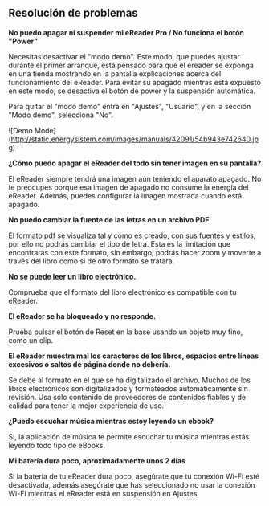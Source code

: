 ## Resolución de problemas

**No puedo apagar ni suspender mi eReader Pro / No funciona el botón "Power"**

Necesitas desactivar el "modo demo". Este modo, que puedes ajustar durante el primer arranque, está pensado para que el ereader se exponga en una tienda mostrando en la pantalla explicaciones acerca del funcionamiento del eReader. Para evitar su apagado mientras está expuesto en este modo, se desactiva el botón de power y la suspensión automática.

Para quitar el "modo demo" entra en "Ajustes", "Usuario", y en la sección "Modo demo", selecciona "No".

![Demo Mode] (http://static.energysistem.com/images/manuals/42091/54b943e742640.jpg)

**¿Cómo puedo apagar el eReader del todo sin tener imagen en su pantalla?**

El eReader siempre tendrá una imagen aún teniendo el aparato apagado. No te preocupes porque esa imagen de apagado no consume la energía del eReader. Además, puedes configurar la imagen mostrada cuando está apagado.

**No puedo cambiar la fuente de las letras en un archivo PDF.**

El formato pdf se visualiza tal y como es creado, con sus fuentes y estilos, por ello no podrás cambiar el tipo de letra. Esta es la limitación que encontrarás con este formato, sin embargo, podrás hacer zoom y moverte a través del libro como si de otro formato se tratara.

**No se puede leer un libro electrónico.**

Comprueba que el formato del libro electrónico es compatible con tu eReader.

**El eReader se ha bloqueado y no responde.**

Prueba pulsar el botón de Reset en la base usando un objeto muy fino, como un clip.

**El eReader muestra mal los caracteres de los libros, espacios entre líneas excesivos o saltos de página donde no debería.**

Se debe al formato en el que se ha digitalizado el archivo. Muchos de los libros electrónicos son digitalizados y formateados automáticamente sin revisión. Usa sólo contenido de proveedores de contenidos fiables y de calidad para tener la mejor experiencia de uso.

**¿Puedo escuchar música mientras estoy leyendo un ebook?**

 Si, la aplicación de música te permite escuchar tu música mientras estás leyendo todo tipo de eBooks. 

**Mi batería dura poco, aproximadamente unos 2 días**

Si la batería de tu eReader dura poco, asegúrate que tu conexión Wi-Fi esté desactivada, además asegúrate que has seleccionado no usar la conexión Wi-Fi mientras el eReader está en suspensión en Ajustes.

